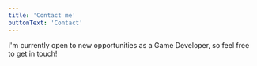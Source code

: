 ```yaml
---
title: 'Contact me'
buttonText: 'Contact'
---
```


I'm currently open to new opportunities as a Game Developer, so feel free to get in touch!
